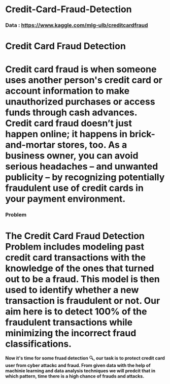 # Credit-Card-Fraud-Detection

### Data : https://www.kaggle.com/mlg-ulb/creditcardfraud

# Credit Card Fraud Detection
# Credit card fraud is when someone uses another person's credit card or account information to make unauthorized purchases or access funds through cash advances. Credit card fraud doesn’t just happen online; it happens in brick-and-mortar stores, too. As a business owner, you can avoid serious headaches – and unwanted publicity – by recognizing potentially fraudulent use of credit cards in your payment environment.

### Problem
# The Credit Card Fraud Detection Problem includes modeling past credit card transactions with the knowledge of the ones that turned out to be a fraud. This model is then used to identify whether a new transaction is fraudulent or not. Our aim here is to detect 100% of the fraudulent transactions while minimizing the incorrect fraud classifications.

**Now it's time for some fruad detection 🔍, our task is to protect credit card user from cyber attackc and fraud. From given data with the help of machinie learning and data analysis techniques we will predcit that in which pattern, time there is a high chance of frauds and attacks.**
